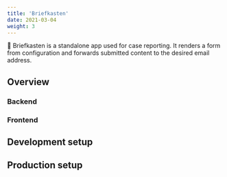 ```yaml
---
title: 'Briefkasten'
date: 2021-03-04
weight: 3
---
```


📮 Briefkasten is a standalone app used for case reporting. It renders a form from configuration and forwards submitted content to the desired email address.

## Overview

### Backend

### Frontend

## Development setup

## Production setup
